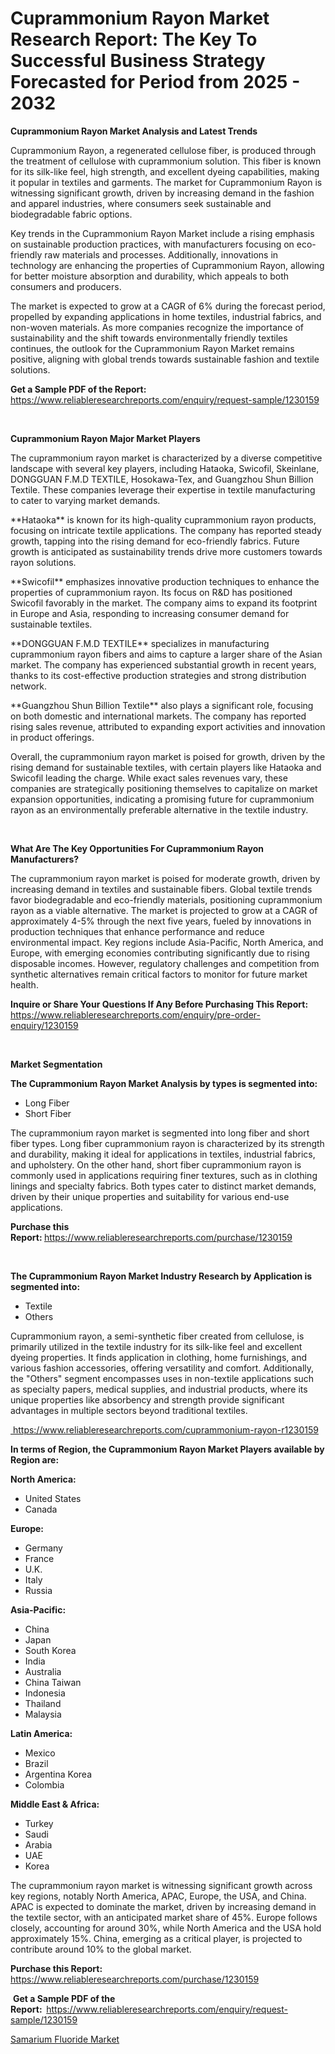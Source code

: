 <p><h1>Cuprammonium Rayon Market Research Report: The Key To Successful Business Strategy Forecasted for Period from 2025 - 2032</h1></p><p><strong>Cuprammonium Rayon Market Analysis and Latest Trends</strong></p>
<p><p>Cuprammonium Rayon, a regenerated cellulose fiber, is produced through the treatment of cellulose with cuprammonium solution. This fiber is known for its silk-like feel, high strength, and excellent dyeing capabilities, making it popular in textiles and garments. The market for Cuprammonium Rayon is witnessing significant growth, driven by increasing demand in the fashion and apparel industries, where consumers seek sustainable and biodegradable fabric options.</p><p>Key trends in the Cuprammonium Rayon Market include a rising emphasis on sustainable production practices, with manufacturers focusing on eco-friendly raw materials and processes. Additionally, innovations in technology are enhancing the properties of Cuprammonium Rayon, allowing for better moisture absorption and durability, which appeals to both consumers and producers.</p><p>The market is expected to grow at a CAGR of 6% during the forecast period, propelled by expanding applications in home textiles, industrial fabrics, and non-woven materials. As more companies recognize the importance of sustainability and the shift towards environmentally friendly textiles continues, the outlook for the Cuprammonium Rayon Market remains positive, aligning with global trends towards sustainable fashion and textile solutions.</p></p>
<p><strong>Get a Sample PDF of the Report:&nbsp;</strong> <a href="https://www.reliableresearchreports.com/enquiry/request-sample/1230159?utm_campaign=3020&utm_medium=2&utm_source=Github&utm_content=ia&utm_term=01042025&utm_id=cuprammonium-rayon">https://www.reliableresearchreports.com/enquiry/request-sample/1230159</a></p>
<p>&nbsp;</p>
<p><strong>Cuprammonium Rayon Major Market Players</strong></p>
<p><p>The cuprammonium rayon market is characterized by a diverse competitive landscape with several key players, including Hataoka, Swicofil, Skeinlane, DONGGUAN F.M.D TEXTILE, Hosokawa-Tex, and Guangzhou Shun Billion Textile. These companies leverage their expertise in textile manufacturing to cater to varying market demands.</p><p>**Hataoka** is known for its high-quality cuprammonium rayon products, focusing on intricate textile applications. The company has reported steady growth, tapping into the rising demand for eco-friendly fabrics. Future growth is anticipated as sustainability trends drive more customers towards rayon solutions.</p><p>**Swicofil** emphasizes innovative production techniques to enhance the properties of cuprammonium rayon. Its focus on R&D has positioned Swicofil favorably in the market. The company aims to expand its footprint in Europe and Asia, responding to increasing consumer demand for sustainable textiles.</p><p>**DONGGUAN F.M.D TEXTILE** specializes in manufacturing cuprammonium rayon fibers and aims to capture a larger share of the Asian market. The company has experienced substantial growth in recent years, thanks to its cost-effective production strategies and strong distribution network.</p><p>**Guangzhou Shun Billion Textile** also plays a significant role, focusing on both domestic and international markets. The company has reported rising sales revenue, attributed to expanding export activities and innovation in product offerings.</p><p>Overall, the cuprammonium rayon market is poised for growth, driven by the rising demand for sustainable textiles, with certain players like Hataoka and Swicofil leading the charge. While exact sales revenues vary, these companies are strategically positioning themselves to capitalize on market expansion opportunities, indicating a promising future for cuprammonium rayon as an environmentally preferable alternative in the textile industry.</p></p>
<p>&nbsp;</p>
<p><strong>What Are The Key Opportunities For Cuprammonium Rayon Manufacturers?</strong></p>
<p><p>The cuprammonium rayon market is poised for moderate growth, driven by increasing demand in textiles and sustainable fibers. Global textile trends favor biodegradable and eco-friendly materials, positioning cuprammonium rayon as a viable alternative. The market is projected to grow at a CAGR of approximately 4-5% through the next five years, fueled by innovations in production techniques that enhance performance and reduce environmental impact. Key regions include Asia-Pacific, North America, and Europe, with emerging economies contributing significantly due to rising disposable incomes. However, regulatory challenges and competition from synthetic alternatives remain critical factors to monitor for future market health.</p></p>
<p><strong>Inquire or Share Your Questions If Any Before Purchasing This Report:</strong> <a href="https://www.reliableresearchreports.com/enquiry/pre-order-enquiry/1230159?utm_campaign=3020&utm_medium=2&utm_source=Github&utm_content=ia&utm_term=01042025&utm_id=cuprammonium-rayon">https://www.reliableresearchreports.com/enquiry/pre-order-enquiry/1230159</a></p>
<p>&nbsp;</p>
<p><strong>Market Segmentation</strong></p>
<p><strong>The Cuprammonium Rayon Market Analysis by types is segmented into:</strong></p>
<p><ul><li>Long Fiber</li><li>Short Fiber</li></ul></p>
<p><p>The cuprammonium rayon market is segmented into long fiber and short fiber types. Long fiber cuprammonium rayon is characterized by its strength and durability, making it ideal for applications in textiles, industrial fabrics, and upholstery. On the other hand, short fiber cuprammonium rayon is commonly used in applications requiring finer textures, such as in clothing linings and specialty fabrics. Both types cater to distinct market demands, driven by their unique properties and suitability for various end-use applications.</p></p>
<p><strong>Purchase this Report:&nbsp;</strong><a href="https://www.reliableresearchreports.com/purchase/1230159?utm_campaign=3020&utm_medium=2&utm_source=Github&utm_content=ia&utm_term=01042025&utm_id=cuprammonium-rayon">https://www.reliableresearchreports.com/purchase/1230159</a></p>
<p>&nbsp;</p>
<p><strong>The Cuprammonium Rayon Market Industry Research by Application is segmented into:</strong></p>
<p><ul><li>Textile</li><li>Others</li></ul></p>
<p><p>Cuprammonium rayon, a semi-synthetic fiber created from cellulose, is primarily utilized in the textile industry for its silk-like feel and excellent dyeing properties. It finds application in clothing, home furnishings, and various fashion accessories, offering versatility and comfort. Additionally, the "Others" segment encompasses uses in non-textile applications such as specialty papers, medical supplies, and industrial products, where its unique properties like absorbency and strength provide significant advantages in multiple sectors beyond traditional textiles.</p></p>
<p><a href="https://www.reliableresearchreports.com/cuprammonium-rayon-r1230159?utm_campaign=3020&utm_medium=2&utm_source=Github&utm_content=ia&utm_term=01042025&utm_id=cuprammonium-rayon">&nbsp;https://www.reliableresearchreports.com/cuprammonium-rayon-r1230159</a></p>
<p><strong>In terms of Region, the Cuprammonium Rayon Market Players available by Region are:</strong></p>
<p>
    <p> <strong> North America: </strong>
        <ul>
            <li>United States</li>
            <li>Canada</li>
        </ul>
        </p> 
    <p> <strong> Europe: </strong>
        <ul>
            <li>Germany</li>
            <li>France</li>
            <li>U.K.</li>
            <li>Italy</li>
            <li>Russia</li>
        </ul>
        </p> 
    <p> <strong> Asia-Pacific: </strong>
        <ul>
            <li>China</li>
            <li>Japan</li>
            <li>South Korea</li>
            <li>India</li>
            <li>Australia</li>
            <li>China Taiwan</li>
            <li>Indonesia</li>
            <li>Thailand</li>
            <li>Malaysia</li>
        </ul>
        </p> 
    <p> <strong> Latin America: </strong>
        <ul>
            <li>Mexico</li>
            <li>Brazil</li>
            <li>Argentina Korea</li>
            <li>Colombia</li>
        </ul>
        </p> 
    <p> <strong> Middle East & Africa: </strong>
        <ul>
            <li>Turkey</li>
            <li>Saudi</li>
            <li>Arabia</li>
            <li>UAE</li>
            <li>Korea</li>
        </ul>
    </p>
    </p>
<p><p>The cuprammonium rayon market is witnessing significant growth across key regions, notably North America, APAC, Europe, the USA, and China. APAC is expected to dominate the market, driven by increasing demand in the textile sector, with an anticipated market share of 45%. Europe follows closely, accounting for around 30%, while North America and the USA hold approximately 15%. China, emerging as a critical player, is projected to contribute around 10% to the global market.</p></p>
<p><strong>Purchase this Report: </strong><a href="https://www.reliableresearchreports.com/purchase/1230159?utm_campaign=3020&utm_medium=2&utm_source=Github&utm_content=ia&utm_term=01042025&utm_id=cuprammonium-rayon">https://www.reliableresearchreports.com/purchase/1230159</a></p>
<p>&nbsp;<strong>Get a Sample PDF of the Report:&nbsp;&nbsp;</strong><a href="https://www.reliableresearchreports.com/enquiry/request-sample/1230159?utm_campaign=3020&utm_medium=2&utm_source=Github&utm_content=ia&utm_term=01042025&utm_id=cuprammonium-rayon">https://www.reliableresearchreports.com/enquiry/request-sample/1230159</a></p>
<p><strong></strong></p>
<p><p><a href="https://github.com/zitanebeibit9/Market-Research-Report-List-1/blob/main/samarium-fluoride-market.md?utm_campaign=3020&utm_medium=2&utm_source=Github&utm_content=ia&utm_term=01042025&utm_id=cuprammonium-rayon">Samarium Fluoride Market</a></p></p>